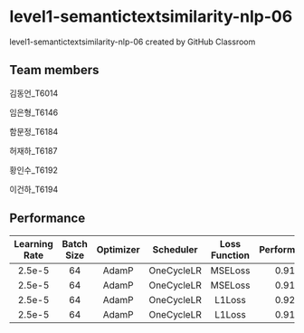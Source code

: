 # level1-semantictextsimilarity-nlp-06
level1-semantictextsimilarity-nlp-06 created by GitHub Classroom

## Team members

김동언_T6014

임은형_T6146

함문정_T6184

허재하_T6187

황인수_T6192

이건하_T6194


## Performance



| **Learning Rate** | **Batch Size** | **Optimizer** | **Scheduler** | **Loss Function**|**Performance**|
|:--------:|:--------:|:--------:|:--------:|:--------:|:--------:|
|2.5e-5|64|AdamP|OneCycleLR|MSELoss|0.917|
|2.5e-5|64|AdamP|OneCycleLR|MSELoss|0.913|
|2.5e-5|64|AdamP|OneCycleLR|L1Loss|0.921|
|2.5e-5|64|AdamP|OneCycleLR|L1Loss|0.915| + With Hanspell

